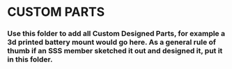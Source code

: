 # CUSTOM PARTS
### Use this folder to add all Custom Designed Parts, for example a 3d printed battery mount would go here. As a general rule of thumb if an SSS member sketched it out and designed it, put it in this folder.